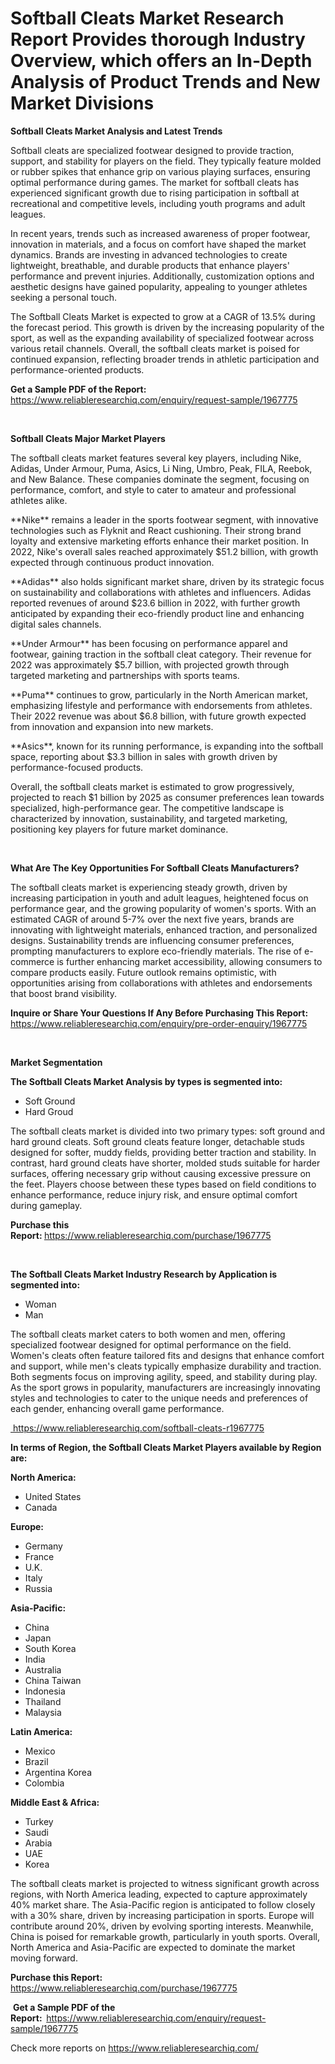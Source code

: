 <p><h1>Softball Cleats Market Research Report Provides thorough Industry Overview, which offers an In-Depth Analysis of Product Trends and New Market Divisions</h1></p><p><strong>Softball Cleats Market Analysis and Latest Trends</strong></p>
<p><p>Softball cleats are specialized footwear designed to provide traction, support, and stability for players on the field. They typically feature molded or rubber spikes that enhance grip on various playing surfaces, ensuring optimal performance during games. The market for softball cleats has experienced significant growth due to rising participation in softball at recreational and competitive levels, including youth programs and adult leagues.</p><p>In recent years, trends such as increased awareness of proper footwear, innovation in materials, and a focus on comfort have shaped the market dynamics. Brands are investing in advanced technologies to create lightweight, breathable, and durable products that enhance players' performance and prevent injuries. Additionally, customization options and aesthetic designs have gained popularity, appealing to younger athletes seeking a personal touch.</p><p>The Softball Cleats Market is expected to grow at a CAGR of 13.5% during the forecast period. This growth is driven by the increasing popularity of the sport, as well as the expanding availability of specialized footwear across various retail channels. Overall, the softball cleats market is poised for continued expansion, reflecting broader trends in athletic participation and performance-oriented products.</p></p>
<p><strong>Get a Sample PDF of the Report:&nbsp;</strong> <a href="https://www.reliableresearchiq.com/enquiry/request-sample/1967775?utm_campaign=2379&utm_medium=2&utm_source=Github&utm_content=ia&utm_term=07022025&utm_id=softball-cleats">https://www.reliableresearchiq.com/enquiry/request-sample/1967775</a></p>
<p>&nbsp;</p>
<p><strong>Softball Cleats Major Market Players</strong></p>
<p><p>The softball cleats market features several key players, including Nike, Adidas, Under Armour, Puma, Asics, Li Ning, Umbro, Peak, FILA, Reebok, and New Balance. These companies dominate the segment, focusing on performance, comfort, and style to cater to amateur and professional athletes alike.</p><p>**Nike** remains a leader in the sports footwear segment, with innovative technologies such as Flyknit and React cushioning. Their strong brand loyalty and extensive marketing efforts enhance their market position. In 2022, Nike's overall sales reached approximately $51.2 billion, with growth expected through continuous product innovation.</p><p>**Adidas** also holds significant market share, driven by its strategic focus on sustainability and collaborations with athletes and influencers. Adidas reported revenues of around $23.6 billion in 2022, with further growth anticipated by expanding their eco-friendly product line and enhancing digital sales channels.</p><p>**Under Armour** has been focusing on performance apparel and footwear, gaining traction in the softball cleat category. Their revenue for 2022 was approximately $5.7 billion, with projected growth through targeted marketing and partnerships with sports teams.</p><p>**Puma** continues to grow, particularly in the North American market, emphasizing lifestyle and performance with endorsements from athletes. Their 2022 revenue was about $6.8 billion, with future growth expected from innovation and expansion into new markets.</p><p>**Asics**, known for its running performance, is expanding into the softball space, reporting about $3.3 billion in sales with growth driven by performance-focused products. </p><p>Overall, the softball cleats market is estimated to grow progressively, projected to reach $1 billion by 2025 as consumer preferences lean towards specialized, high-performance gear. The competitive landscape is characterized by innovation, sustainability, and targeted marketing, positioning key players for future market dominance.</p></p>
<p>&nbsp;</p>
<p><strong>What Are The Key Opportunities For Softball Cleats Manufacturers?</strong></p>
<p><p>The softball cleats market is experiencing steady growth, driven by increasing participation in youth and adult leagues, heightened focus on performance gear, and the growing popularity of women's sports. With an estimated CAGR of around 5-7% over the next five years, brands are innovating with lightweight materials, enhanced traction, and personalized designs. Sustainability trends are influencing consumer preferences, prompting manufacturers to explore eco-friendly materials. The rise of e-commerce is further enhancing market accessibility, allowing consumers to compare products easily. Future outlook remains optimistic, with opportunities arising from collaborations with athletes and endorsements that boost brand visibility.</p></p>
<p><strong>Inquire or Share Your Questions If Any Before Purchasing This Report:</strong> <a href="https://www.reliableresearchiq.com/enquiry/pre-order-enquiry/1967775?utm_campaign=2379&utm_medium=2&utm_source=Github&utm_content=ia&utm_term=07022025&utm_id=softball-cleats">https://www.reliableresearchiq.com/enquiry/pre-order-enquiry/1967775</a></p>
<p>&nbsp;</p>
<p><strong>Market Segmentation</strong></p>
<p><strong>The Softball Cleats Market Analysis by types is segmented into:</strong></p>
<p><ul><li>Soft Ground</li><li>Hard Groud</li></ul></p>
<p><p>The softball cleats market is divided into two primary types: soft ground and hard ground cleats. Soft ground cleats feature longer, detachable studs designed for softer, muddy fields, providing better traction and stability. In contrast, hard ground cleats have shorter, molded studs suitable for harder surfaces, offering necessary grip without causing excessive pressure on the feet. Players choose between these types based on field conditions to enhance performance, reduce injury risk, and ensure optimal comfort during gameplay.</p></p>
<p><strong>Purchase this Report:&nbsp;</strong><a href="https://www.reliableresearchiq.com/purchase/1967775?utm_campaign=2379&utm_medium=2&utm_source=Github&utm_content=ia&utm_term=07022025&utm_id=softball-cleats">https://www.reliableresearchiq.com/purchase/1967775</a></p>
<p>&nbsp;</p>
<p><strong>The Softball Cleats Market Industry Research by Application is segmented into:</strong></p>
<p><ul><li>Woman</li><li>Man</li></ul></p>
<p><p>The softball cleats market caters to both women and men, offering specialized footwear designed for optimal performance on the field. Women's cleats often feature tailored fits and designs that enhance comfort and support, while men's cleats typically emphasize durability and traction. Both segments focus on improving agility, speed, and stability during play. As the sport grows in popularity, manufacturers are increasingly innovating styles and technologies to cater to the unique needs and preferences of each gender, enhancing overall game performance.</p></p>
<p><a href="https://www.reliableresearchiq.com/softball-cleats-r1967775?utm_campaign=2379&utm_medium=2&utm_source=Github&utm_content=ia&utm_term=07022025&utm_id=softball-cleats">&nbsp;https://www.reliableresearchiq.com/softball-cleats-r1967775</a></p>
<p><strong>In terms of Region, the Softball Cleats Market Players available by Region are:</strong></p>
<p>
    <p> <strong> North America: </strong>
        <ul>
            <li>United States</li>
            <li>Canada</li>
        </ul>
        </p> 
    <p> <strong> Europe: </strong>
        <ul>
            <li>Germany</li>
            <li>France</li>
            <li>U.K.</li>
            <li>Italy</li>
            <li>Russia</li>
        </ul>
        </p> 
    <p> <strong> Asia-Pacific: </strong>
        <ul>
            <li>China</li>
            <li>Japan</li>
            <li>South Korea</li>
            <li>India</li>
            <li>Australia</li>
            <li>China Taiwan</li>
            <li>Indonesia</li>
            <li>Thailand</li>
            <li>Malaysia</li>
        </ul>
        </p> 
    <p> <strong> Latin America: </strong>
        <ul>
            <li>Mexico</li>
            <li>Brazil</li>
            <li>Argentina Korea</li>
            <li>Colombia</li>
        </ul>
        </p> 
    <p> <strong> Middle East & Africa: </strong>
        <ul>
            <li>Turkey</li>
            <li>Saudi</li>
            <li>Arabia</li>
            <li>UAE</li>
            <li>Korea</li>
        </ul>
    </p>
    </p>
<p><p>The softball cleats market is projected to witness significant growth across regions, with North America leading, expected to capture approximately 40% market share. The Asia-Pacific region is anticipated to follow closely with a 30% share, driven by increasing participation in sports. Europe will contribute around 20%, driven by evolving sporting interests. Meanwhile, China is poised for remarkable growth, particularly in youth sports. Overall, North America and Asia-Pacific are expected to dominate the market moving forward.</p></p>
<p><strong>Purchase this Report: </strong><a href="https://www.reliableresearchiq.com/purchase/1967775?utm_campaign=2379&utm_medium=2&utm_source=Github&utm_content=ia&utm_term=07022025&utm_id=softball-cleats">https://www.reliableresearchiq.com/purchase/1967775</a></p>
<p>&nbsp;<strong>Get a Sample PDF of the Report:&nbsp;&nbsp;</strong><a href="https://www.reliableresearchiq.com/enquiry/request-sample/1967775?utm_campaign=2379&utm_medium=2&utm_source=Github&utm_content=ia&utm_term=07022025&utm_id=softball-cleats">https://www.reliableresearchiq.com/enquiry/request-sample/1967775</a></p>
<p><strong></strong></p>
<p>Check more reports on <a href="https://www.reliableresearchiq.com/?utm_campaign=2379&utm_medium=2&utm_source=Github&utm_content=ia&utm_term=07022025&utm_id=softball-cleats">https://www.reliableresearchiq.com/</a></p>